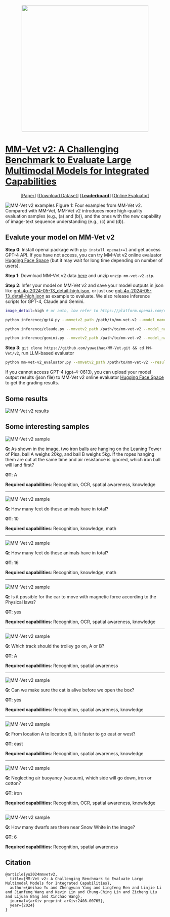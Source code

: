 <p align="center">
<img src="https://raw.githubusercontent.com/yuweihao/misc/master/MM-Vet/mm-vet-v2_logo.jpg" width="400"> <br>
</p>


# [MM-Vet v2: A Challenging Benchmark to Evaluate Large Multimodal Models for Integrated Capabilities](https://arxiv.org/abs/2408.00765)

<p align="center">
[<a href="https://arxiv.org/abs/2408.00765">Paper</a>] 
[<a href="https://github.com/yuweihao/MM-Vet/releases/download/v2/mm-vet-v2.zip">Download Dataset</a>]
[<a href="https://paperswithcode.com/sota/visual-question-answering-on-mm-vet-v2"><b>Leaderboard</b></a>]
[<a href="https://huggingface.co/spaces/whyu/MM-Vet-v2_Evaluator">Online Evaluator</a>]
</p>



![MM-Vet v2 examples](https://raw.githubusercontent.com/yuweihao/misc/master/MM-Vet/mm-vet-v2_examples.jpg)
Figure 1: Four examples from MM-Vet v2. Compared with MM-Vet, MM-Vet v2 introduces more high-quality evaluation samples (e.g., (a) and (b)), and the ones with the new capability of image-text sequence understanding (e.g., (c) and (d)).

## Evalute your model on MM-Vet v2
**Step 0**: Install openai package with `pip install openai>=1` and get access GPT-4 API. If you have not access, you can try MM-Vet v2 online evaluator [Hugging Face Space](https://huggingface.co/spaces/whyu/MM-Vet-v2_Evaluator) (but it may wait for long time depending on number of users).

**Step 1**:  Download MM-Vet v2 data [here](https://github.com/yuweihao/MM-Vet/releases/download/v2/mm-vet-v2.zip) and unzip `unzip mm-vet-v2.zip`.

**Step 2**: Infer your model on MM-Vet v2 and save your model outputs in json like [gpt-4o-2024-05-13_detail-high.json](results/gpt-4o-2024-05-13_detail-high.json), or just use [gpt-4o-2024-05-13_detail-high.json](results/gpt-4o-2024-05-13_detail-high.json) as example to evaluate. We also release inference scripts for GPT-4, Claude and Gemini.

```bash
image_detail=high # or auto, low refer to https://platform.openai.com/docs/guides/vision/low-or-high-fidelity-image-understanding

python inference/gpt4.py --mmvetv2_path /path/to/mm-vet-v2 --model_name gpt-4o-2024-05-13 --image_detail ${image_detail}
```

```bash
python inference/claude.py --mmvetv2_path /path/to/mm-vet-v2 --model_name claude-3-5-sonnet-20240620
```

```bash
python inference/gemini.py --mmvetv2_path /path/to/mm-vet-v2 --model_name gemini-1.5-pro
```

**Step 3**: `git clone https://github.com/yuweihao/MM-Vet.git && cd MM-Vet/v2`, run LLM-based evaluator
```bash
python mm-vet-v2_evaluator.py --mmvetv2_path /path/to/mm-vet-v2 --result_file results/gpt-4o-2024-05-13_detail-high.json
```
If you cannot access GPT-4 (gpt-4-0613), you can upload your model output results (json file) to MM-Vet v2 online evaluator [Hugging Face Space](https://huggingface.co/spaces/whyu/MM-Vet-v2_Evaluator) to get the grading results.

## Some results
![MM-Vet v2 results](https://raw.githubusercontent.com/yuweihao/misc/master/MM-Vet/MM-Vet-v2_results.png)


## Some interesting samples

![MM-Vet v2 sample](https://raw.githubusercontent.com/yuweihao/misc/master/MM-Vet/v2_511_0.jpg)

**Q**: As shown in the image, two iron balls are hanging on the Leaning Tower of Pisa, ball A weighs 20kg, and ball B weighs 5kg. If the ropes hanging them are cut at the same time and air resistance is ignored, which iron ball will land first?

**GT**: A

**Required capabilities**: Recognition, OCR, spatial awareness, knowledge

---

![MM-Vet v2 sample](https://raw.githubusercontent.com/yuweihao/misc/master/MM-Vet/v2_500_0.jpg)

**Q**: How many feet do these animals have in total?

**GT**: 10

**Required capabilities**: Recognition, knowledge, math

---

![MM-Vet v2 sample](https://raw.githubusercontent.com/yuweihao/misc/master/MM-Vet/v2_495_0.jpg)

**Q**: How many feet do these animals have in total?

**GT**: 16

**Required capabilities**: Recognition, knowledge, math

---

![MM-Vet v2 sample](https://raw.githubusercontent.com/yuweihao/misc/master/MM-Vet/v2_504_0.jpg)

**Q**: Is it possible for the car to move with magnetic force according to the Physical laws?

**GT**: yes

**Required capabilities**: Recognition, OCR, spatial awareness, knowledge

---

![MM-Vet v2 sample](https://raw.githubusercontent.com/yuweihao/misc/master/MM-Vet/v2_505_0.jpg)

**Q**: Which track should the trolley go on, A or B?

**GT**: A

**Required capabilities**: Recognition, spatial awareness

---

![MM-Vet v2 sample](https://raw.githubusercontent.com/yuweihao/misc/master/MM-Vet/v2_507_0.jpg)

**Q**: Can we make sure the cat is alive before we open the box?

**GT**: yes

**Required capabilities**: Recognition, spatial awareness, knowledge

---

![MM-Vet v2 sample](https://raw.githubusercontent.com/yuweihao/misc/master/MM-Vet/v2_508_0.jpg)

**Q**: From location A to location B, is it faster to go east or west?

**GT**: east

**Required capabilities**: Recognition, spatial awareness, knowledge

---

![MM-Vet v2 sample](https://raw.githubusercontent.com/yuweihao/misc/master/MM-Vet/v2_512_0.jpg)

**Q**: Neglecting air buoyancy (vacuum), which side will go down, iron or cotton?

**GT**: iron

**Required capabilities**: Recognition, OCR, spatial awareness, knowledge

---

![MM-Vet v2 sample](https://raw.githubusercontent.com/yuweihao/misc/master/MM-Vet/v2_514_0.jpg)

**Q**: How many dwarfs are there near Snow White in the image?

**GT**: 6

**Required capabilities**: Recognition, spatial awareness


## Citation
```
@article{yu2024mmvetv2,
  title={MM-Vet v2: A Challenging Benchmark to Evaluate Large Multimodal Models for Integrated Capabilities},
  author={Weihao Yu and Zhengyuan Yang and Lingfeng Ren and Linjie Li and Jianfeng Wang and Kevin Lin and Chung-Ching Lin and Zicheng Liu and Lijuan Wang and Xinchao Wang},
  journal={arXiv preprint arXiv:2408.00765},
  year={2024}
}
```
